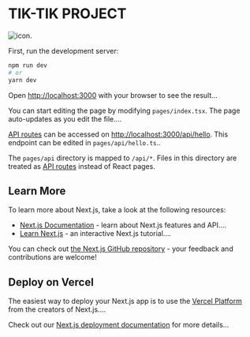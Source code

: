 

# TIK-TIK PROJECT

<img src="https://res.cloudinary.com/chuksmbanaso/image/upload/v1664978942/media/Screenshot_36_agc7jj.png" title="icon" alt="icon">.

First, run the development server:

```bash
npm run dev
# or
yarn dev
```

Open [http://localhost:3000](http://localhost:3000) with your browser to see the result...

You can start editing the page by modifying `pages/index.tsx`. The page auto-updates as you edit the file....

[API routes](https://nextjs.org/docs/api-routes/introduction) can be accessed on [http://localhost:3000/api/hello](http://localhost:3000/api/hello). This endpoint can be edited in `pages/api/hello.ts`..

The `pages/api` directory is mapped to `/api/*`. Files in this directory are treated as [API routes](https://nextjs.org/docs/api-routes/introduction) instead of React pages.

## Learn More

To learn more about Next.js, take a look at the following resources:

- [Next.js Documentation](https://nextjs.org/docs) - learn about Next.js features and API....
- [Learn Next.js](https://nextjs.org/learn) - an interactive Next.js tutorial....

You can check out [the Next.js GitHub repository](https://github.com/vercel/next.js/) - your feedback and contributions are welcome!

## Deploy on Vercel

The easiest way to deploy your Next.js app is to use the [Vercel Platform](https://vercel.com/new?utm_medium=default-template&filter=next.js&utm_source=create-next-app&utm_campaign=create-next-app-readme) from the creators of Next.js....

Check out our [Next.js deployment documentation](https://nextjs.org/docs/deployment) for more details...
